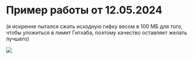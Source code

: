 # Пример работы от 12.05.2024

(я искренне пытался сжать исходную гифку весом в 100 МБ для того, чтобы уложиться в лимит Гитхаба, поэтому качество оставляет желать лучшего)

![](Lesson3_Control.gif)
